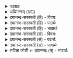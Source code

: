 <details><summary>पदपाठः</summary>

अ॒न॒ड्वाह॑म्। अ॒न्वार॑भामह॒ऽइत्य॑नु॒ऽआर॑भामहे। सौर॑भेयम्। स्व॒स्तये॑। सः। नः॒। इन्द्र॑ऽइ॒वेतीन्द्र॑ इव। दे॒वेभ्यः॑। वह्निः॑। स॒न्तर॑ण॒ इति॑ स॒म्ऽतर॑णः। भ॒व॒। १३।
</details>

<details><summary>अधिमन्त्रम् (VC)</summary>

- सूर्य्यो देवता
- आदित्या देवा ऋषयः
- स्वराडनुष्टुप्
- गान्धारः
</details>

<details><summary>दयानन्द-सरस्वती (हि) - विषयः</summary>

कौन मनुष्य कार्यों को सिद्ध कर सकते हैं, इस विषय को अगले मन्त्र में कहा है ॥
</details>

<details><summary>दयानन्द-सरस्वती (हि) - पदार्थः</summary>

पदार्थान्वयभाषाः -  हे विद्वन् ! जो (वह्निः) शीघ्र पहुँचानेवाला अग्नि (नः, देवेभ्यः) हम विद्वानों के लिये (सन्तरणः) सम्यक् मार्गों से पार करनेवाला होता है, उस (सौरभेयम्) सुरभि गौ के सन्तान (अनड्वाहम्) गाड़ी आदि को खींचनेवाले बैल के तुल्य वर्त्तमान अग्नि के हम लोग (स्वस्तये) सुख के लिये (अन्वारभामहे) यान बना के उनमें प्राणियों को स्थिर करें, (सः) वह आपके लिये (इन्द्र इव) बिजुली के तुल्य (भव) होवे ॥१३ ॥
</details>

<details><summary>दयानन्द-सरस्वती (हि) - भावार्थः</summary>

भावार्थभाषाः -  जो मनुष्य बिजुली आदि अग्नि की विद्या से यान बनाने आदि कार्य्यों के करने का अभ्यास करते हैं, वे अतिबली बैलों से खेती करनेवालों के समान कार्य्यों को सिद्ध कर सकते और विद्युत् अग्नि के तुल्य इधर-उधर जा सकते हैं ॥१३ ॥
</details>

<details><summary>दयानन्द-सरस्वती (सं) - विषयः</summary>

के मनुष्याः कार्यं साद्धुं शक्नुवन्तीत्याह ॥
</details>

<details><summary>दयानन्द-सरस्वती (सं) - पदार्थः</summary>

पदार्थान्वयभाषाः -  हे विद्वन् ! यो वह्निर्नो देवेभ्यः सन्तरणो भवति, तं सौरभेयमनड्वाहमिव वर्त्तमानमग्निं वयं स्वस्तयेऽन्वारभामहे। स तुभ्यमिन्द्र इव भव भवत ॥१ ॥
</details>

<details><summary>दयानन्द-सरस्वती (सं) - भावार्थः</summary>

भावार्थभाषाः -  ये मनुष्या विद्युदाद्यग्निविद्यया यानादीनि कार्याणि कर्त्तुमारभन्ते, ते बलिष्ठैर्वृषभैः कृषीबला इव स्वकार्य्याणि साद्धुं शक्नुवन्ति, विद्युदिवेतस्ततो गन्तुञ्च ॥१३ ॥
</details>

<details><summary>सविता जोशी ← दयानन्दः (म) - भावार्थः</summary>

भावार्थभाषाः -  जी माणसे विद्युत इत्यादी अग्निविद्येने याने तयार करण्याचा अभ्यास करतात. ती बलवान बैलांद्वारे शेती करणाऱ्या शेतकऱ्यांसारखे कार्य सिद्ध करू शकतात व विद्युत (अग्नी) प्रमाणे ताबडतोब इकडे तिकडे जाऊ शकतात.
</details>